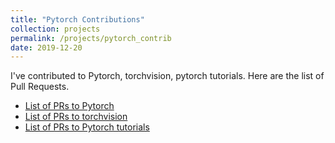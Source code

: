 ```yaml
---
title: "Pytorch Contributions"
collection: projects
permalink: /projects/pytorch_contrib
date: 2019-12-20
---
```


I've contributed to Pytorch, torchvision, pytorch tutorials. Here are the list of Pull Requests.

- [List of PRs to Pytorch](https://github.com/pytorch/pytorch/pulls?q=is%3Apr+author%3Aprajjwal1+is%3Aclosed)
- [List of PRs to torchvision](https://github.com/pytorch/vision/pulls?q=is%3Apr+author%3Aprajjwal1+is%3Aclosed)
- [List of PRs to Pytorch tutorials](https://github.com/pytorch/tutorials/pulls?q=is%3Apr+author%3Aprajjwal1+is%3Aclosed)

